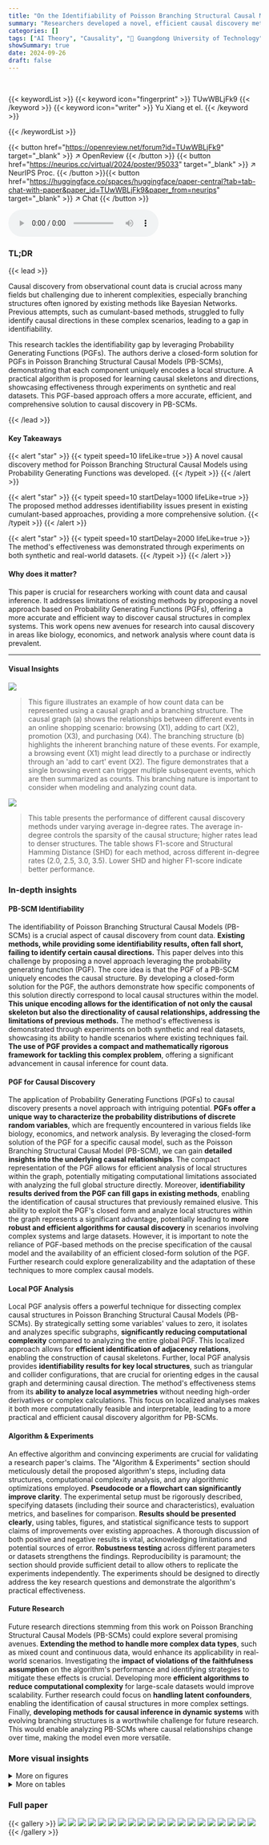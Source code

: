 ```yaml
---
title: "On the Identifiability of Poisson Branching Structural Causal Model Using Probability Generating Function"
summary: "Researchers developed a novel, efficient causal discovery method using Probability Generating Functions to identify causal structures within Poisson Branching Structural Causal Models, overcoming limi..."
categories: []
tags: ["AI Theory", "Causality", "🏢 Guangdong University of Technology",]
showSummary: true
date: 2024-09-26
draft: false
---
```


<br>

{{< keywordList >}}
{{< keyword icon="fingerprint" >}} TUwWBLjFk9 {{< /keyword >}}
{{< keyword icon="writer" >}} Yu Xiang et el. {{< /keyword >}}
 
{{< /keywordList >}}

{{< button href="https://openreview.net/forum?id=TUwWBLjFk9" target="_blank" >}}
↗ OpenReview
{{< /button >}}
{{< button href="https://neurips.cc/virtual/2024/poster/95033" target="_blank" >}}
↗ NeurIPS Proc.
{{< /button >}}{{< button href="https://huggingface.co/spaces/huggingface/paper-central?tab=tab-chat-with-paper&paper_id=TUwWBLjFk9&paper_from=neurips" target="_blank" >}}
↗ Chat
{{< /button >}}



<audio controls>
    <source src="https://ai-paper-reviewer.com/TUwWBLjFk9/podcast.wav" type="audio/wav">
    Your browser does not support the audio element.
</audio>


### TL;DR


{{< lead >}}

Causal discovery from observational count data is crucial across many fields but challenging due to inherent complexities, especially branching structures often ignored by existing methods like Bayesian Networks.  Previous attempts, such as cumulant-based methods, struggled to fully identify causal directions in these complex scenarios, leading to a gap in identifiability. 

This research tackles the identifiability gap by leveraging Probability Generating Functions (PGFs). The authors derive a closed-form solution for PGFs in Poisson Branching Structural Causal Models (PB-SCMs), demonstrating that each component uniquely encodes a local structure.  A practical algorithm is proposed for learning causal skeletons and directions, showcasing effectiveness through experiments on synthetic and real datasets.  This PGF-based approach offers a more accurate, efficient, and comprehensive solution to causal discovery in PB-SCMs.

{{< /lead >}}


#### Key Takeaways

{{< alert "star" >}}
{{< typeit speed=10 lifeLike=true >}} A novel causal discovery method for Poisson Branching Structural Causal Models using Probability Generating Functions was developed. {{< /typeit >}}
{{< /alert >}}

{{< alert "star" >}}
{{< typeit speed=10 startDelay=1000 lifeLike=true >}} The proposed method addresses identifiability issues present in existing cumulant-based approaches, providing a more comprehensive solution. {{< /typeit >}}
{{< /alert >}}

{{< alert "star" >}}
{{< typeit speed=10 startDelay=2000 lifeLike=true >}} The method's effectiveness was demonstrated through experiments on both synthetic and real-world datasets. {{< /typeit >}}
{{< /alert >}}

#### Why does it matter?
This paper is crucial for researchers working with count data and causal inference.  It addresses limitations of existing methods by proposing a novel approach based on Probability Generating Functions (PGFs), offering a more accurate and efficient way to discover causal structures in complex systems. This work opens new avenues for research into causal discovery in areas like biology, economics, and network analysis where count data is prevalent.

------
#### Visual Insights



![](https://ai-paper-reviewer.com/TUwWBLjFk9/figures_1_1.jpg)

> This figure illustrates an example of how count data can be represented using a causal graph and a branching structure.  The causal graph (a) shows the relationships between different events in an online shopping scenario: browsing (X1), adding to cart (X2), promotion (X3), and purchasing (X4).  The branching structure (b) highlights the inherent branching nature of these events. For example, a browsing event (X1) might lead directly to a purchase or indirectly through an 'add to cart' event (X2). The figure demonstrates that a single browsing event can trigger multiple subsequent events, which are then summarized as counts. This branching nature is important to consider when modeling and analyzing count data.





![](https://ai-paper-reviewer.com/TUwWBLjFk9/tables_7_1.jpg)

> This table presents the performance of different causal discovery methods under varying average in-degree rates.  The average in-degree controls the sparsity of the causal structure; higher rates lead to denser structures.  The table shows F1-score and Structural Hamming Distance (SHD) for each method, across different in-degree rates (2.0, 2.5, 3.0, 3.5). Lower SHD and higher F1-score indicate better performance.





### In-depth insights


#### PB-SCM Identifiability
The identifiability of Poisson Branching Structural Causal Models (PB-SCMs) is a crucial aspect of causal discovery from count data.  **Existing methods, while providing some identifiability results, often fall short, failing to identify certain causal directions.** This paper delves into this challenge by proposing a novel approach leveraging the probability generating function (PGF). The core idea is that the PGF of a PB-SCM uniquely encodes the causal structure. By developing a closed-form solution for the PGF, the authors demonstrate how specific components of this solution directly correspond to local causal structures within the model. **This unique encoding allows for the identification of not only the causal skeleton but also the directionality of causal relationships, addressing the limitations of previous methods.**  The method's effectiveness is demonstrated through experiments on both synthetic and real datasets, showcasing its ability to handle scenarios where existing techniques fail.  **The use of PGF provides a compact and mathematically rigorous framework for tackling this complex problem**, offering a significant advancement in causal inference for count data.

#### PGF for Causal Discovery
The application of Probability Generating Functions (PGFs) to causal discovery presents a novel approach with intriguing potential.  **PGFs offer a unique way to characterize the probability distributions of discrete random variables**, which are frequently encountered in various fields like biology, economics, and network analysis.  By leveraging the closed-form solution of the PGF for a specific causal model, such as the Poisson Branching Structural Causal Model (PB-SCM), we can gain **detailed insights into the underlying causal relationships**.  The compact representation of the PGF allows for efficient analysis of local structures within the graph, potentially mitigating computational limitations associated with analyzing the full global structure directly.  Moreover, **identifiability results derived from the PGF can fill gaps in existing methods**, enabling the identification of causal structures that previously remained elusive.  This ability to exploit the PGF's closed form and analyze local structures within the graph represents a significant advantage, potentially leading to **more robust and efficient algorithms for causal discovery** in scenarios involving complex systems and large datasets.  However, it is important to note the reliance of PGF-based methods on the precise specification of the causal model and the availability of an efficient closed-form solution of the PGF.  Further research could explore generalizability and the adaptation of these techniques to more complex causal models.

#### Local PGF Analysis
Local PGF analysis offers a powerful technique for dissecting complex causal structures in Poisson Branching Structural Causal Models (PB-SCMs).  By strategically setting some variables' values to zero, it isolates and analyzes specific subgraphs, **significantly reducing computational complexity** compared to analyzing the entire global PGF. This localized approach allows for **efficient identification of adjacency relations**, enabling the construction of causal skeletons.  Further, local PGF analysis provides **identifiability results for key local structures**, such as triangular and collider configurations, that are crucial for orienting edges in the causal graph and determining causal direction. The method's effectiveness stems from its **ability to analyze local asymmetries** without needing high-order derivatives or complex calculations. This focus on localized analyses makes it both more computationally feasible and interpretable, leading to a more practical and efficient causal discovery algorithm for PB-SCMs.

#### Algorithm & Experiments
An effective algorithm and convincing experiments are crucial for validating a research paper's claims.  The "Algorithm & Experiments" section should meticulously detail the proposed algorithm's steps, including data structures, computational complexity analysis, and any algorithmic optimizations employed.  **Pseudocode or a flowchart can significantly improve clarity**.  The experimental setup must be rigorously described, specifying datasets (including their source and characteristics), evaluation metrics, and baselines for comparison.  **Results should be presented clearly**, using tables, figures, and statistical significance tests to support claims of improvements over existing approaches.  A thorough discussion of both positive and negative results is vital, acknowledging limitations and potential sources of error.  **Robustness testing** across different parameters or datasets strengthens the findings.  Reproducibility is paramount; the section should provide sufficient detail to allow others to replicate the experiments independently. The experiments should be designed to directly address the key research questions and demonstrate the algorithm's practical effectiveness.

#### Future Research
Future research directions stemming from this work on Poisson Branching Structural Causal Models (PB-SCMs) could explore several promising avenues. **Extending the method to handle more complex data types**, such as mixed count and continuous data, would enhance its applicability in real-world scenarios.  Investigating the **impact of violations of the faithfulness assumption** on the algorithm's performance and identifying strategies to mitigate these effects is crucial. Developing more **efficient algorithms to reduce computational complexity** for large-scale datasets would improve scalability.  Further research could focus on **handling latent confounders**, enabling the identification of causal structures in more complex settings.  Finally, **developing methods for causal inference in dynamic systems** with evolving branching structures is a worthwhile challenge for future research. This would enable analyzing PB-SCMs where causal relationships change over time, making the model even more versatile.


### More visual insights

<details>
<summary>More on figures
</summary>


![](https://ai-paper-reviewer.com/TUwWBLjFk9/figures_3_1.jpg)

> This figure illustrates how the closed-form solution of the probability generating function (PGF) for the Poisson Branching Structural Causal Model (PB-SCM) reflects the underlying causal structure.  Each term in the closed-form solution uniquely encodes a specific local structure within the PB-SCM. The figure shows four different starting points (X1, X2, X3) in the triangular graph to illustrate how each path is encoded within each component.  For example, α₁,₂(1-α₁,₃)(1-α₂,₃)z₁z₂ represents a path from X₁ to X₂ and X₃, without involving X₃ directly.  The final closed-form solution (d) is a combination of these components, showcasing that the entire PGF compactly represents the causal graph.


![](https://ai-paper-reviewer.com/TUwWBLjFk9/figures_3_2.jpg)

> This figure shows a simple causal graph with three nodes (X1, X2, X3) and directed edges representing causal relationships.  The arrows indicate the direction of causality: X1 influences both X2 and X3, and X2 influences X3.  Each edge is labeled with a parameter (αi,j) representing the probability that a value of Xi is passed to Xj, and it implies a causal effect of Xi on Xj. This structure is a fundamental building block in the Poisson Branching Structural Causal Model discussed in the paper.


![](https://ai-paper-reviewer.com/TUwWBLjFk9/figures_13_1.jpg)

> This figure shows a simple causal graph with three nodes (X1, X2, X3) and their corresponding equations in a Poisson Branching Structural Causal Model (PB-SCM).  X1 is a source node with only a noise term (€1). X2 is a child of X1, receiving a thinned contribution (α1,2 ○ X1) from X1 plus its own noise (€2).  X3 is a child of both X1 and X2, receiving thinned contributions (α1,3 ○ X1 and α2,3 ○ X2) from its parents plus its own noise (€3).  The α terms represent the binomial thinning parameters, showing the probabilistic nature of the influence from parent to child. This simple model is used to illustrate how the Probability Generating Function (PGF) can be used to derive identifiability results for the PB-SCM.


![](https://ai-paper-reviewer.com/TUwWBLjFk9/figures_32_1.jpg)

> This figure illustrates how different branching structures in a causal graph affect the terms appearing in the Probability Generating Function (PGF). It shows two scenarios: one where X4 causes X5, and another where X5 causes X4.  For each scenario, it presents the correct causal graph and two variations of branching structures, one that includes all possible paths and one that excludes a specific path (either X4 to X5 or X5 to X4). The corresponding PGF terms are shown for each structure, highlighting how the presence or absence of certain paths leads to different terms in the PGF, impacting the identifiability of the causal direction.


</details>




<details>
<summary>More on tables
</summary>


![](https://ai-paper-reviewer.com/TUwWBLjFk9/tables_8_1.jpg)
> This table presents the performance of different causal discovery methods under varying average in-degree rates.  The average in-degree controls the sparsity of the causal graph; higher rates lead to denser graphs. The table shows F1 scores (higher is better), indicating the accuracy of causal structure learning, and Structural Hamming Distance (SHD) scores (lower is better), measuring the difference between the learned and true causal structures.  The results demonstrate how different methods perform across various levels of graph density.

![](https://ai-paper-reviewer.com/TUwWBLjFk9/tables_8_2.jpg)
> This table shows the impact of varying sample sizes (5000, 15000, 30000, 50000) on the performance of the proposed PGF-based method and several baseline methods for causal structure learning.  The metrics used to evaluate performance are F1-score (higher is better) and Structural Hamming Distance (SHD) (lower is better).  The results demonstrate the improved performance of the PGF-based method and its increased accuracy with larger sample sizes.

![](https://ai-paper-reviewer.com/TUwWBLjFk9/tables_8_3.jpg)
> This table presents a case study comparing the performance of different causal discovery methods on three different causal graphs with 3, 4, and 5 vertices.  The results illustrate which methods correctly identified the causal relationships between variables, and highlight cases where methods failed or produced incorrect directions. Red undirected edges represent correct adjacency but undetermined direction, while red directed edges represent incorrect causal direction.

![](https://ai-paper-reviewer.com/TUwWBLjFk9/tables_31_1.jpg)
> This table presents the performance of different causal discovery methods under various average in-degree rates.  The metrics shown (Recall, Precision) assess the accuracy of the methods in identifying causal relationships.  The average in-degree controls the sparsity of the causal structure; higher rates lead to denser structures.  The results show the impact of varying graph density on the different approaches.

![](https://ai-paper-reviewer.com/TUwWBLjFk9/tables_31_2.jpg)
> This table shows the results of a sensitivity analysis on the sample size used in the synthetic experiments.  It demonstrates how the performance of the proposed PGF-based method, along with other baseline methods (Cumulant, PC, GES, and OCD), changes with varying sample sizes (5000, 15000, 30000, 50000).  The metrics used for evaluation are F1 score (F1↑, higher is better) and Structural Hamming Distance (SHD↓, lower is better).  The results highlight the robustness and improved accuracy of the PGF-based method compared to other approaches, particularly at larger sample sizes.

![](https://ai-paper-reviewer.com/TUwWBLjFk9/tables_31_3.jpg)
> This table shows the runtime of different causal discovery methods under the default setting used in the paper's experiments. The methods compared include the authors' proposed method, Cumulant, PC, GES, and OCD.  The runtime is measured in seconds and presented as the mean ± standard deviation. This allows for a comparison of the computational efficiency of each approach.

</details>




### Full paper

{{< gallery >}}
<img src="https://ai-paper-reviewer.com/TUwWBLjFk9/1.png" class="grid-w50 md:grid-w33 xl:grid-w25" />
<img src="https://ai-paper-reviewer.com/TUwWBLjFk9/2.png" class="grid-w50 md:grid-w33 xl:grid-w25" />
<img src="https://ai-paper-reviewer.com/TUwWBLjFk9/3.png" class="grid-w50 md:grid-w33 xl:grid-w25" />
<img src="https://ai-paper-reviewer.com/TUwWBLjFk9/4.png" class="grid-w50 md:grid-w33 xl:grid-w25" />
<img src="https://ai-paper-reviewer.com/TUwWBLjFk9/5.png" class="grid-w50 md:grid-w33 xl:grid-w25" />
<img src="https://ai-paper-reviewer.com/TUwWBLjFk9/6.png" class="grid-w50 md:grid-w33 xl:grid-w25" />
<img src="https://ai-paper-reviewer.com/TUwWBLjFk9/7.png" class="grid-w50 md:grid-w33 xl:grid-w25" />
<img src="https://ai-paper-reviewer.com/TUwWBLjFk9/8.png" class="grid-w50 md:grid-w33 xl:grid-w25" />
<img src="https://ai-paper-reviewer.com/TUwWBLjFk9/9.png" class="grid-w50 md:grid-w33 xl:grid-w25" />
<img src="https://ai-paper-reviewer.com/TUwWBLjFk9/10.png" class="grid-w50 md:grid-w33 xl:grid-w25" />
<img src="https://ai-paper-reviewer.com/TUwWBLjFk9/11.png" class="grid-w50 md:grid-w33 xl:grid-w25" />
<img src="https://ai-paper-reviewer.com/TUwWBLjFk9/12.png" class="grid-w50 md:grid-w33 xl:grid-w25" />
<img src="https://ai-paper-reviewer.com/TUwWBLjFk9/13.png" class="grid-w50 md:grid-w33 xl:grid-w25" />
<img src="https://ai-paper-reviewer.com/TUwWBLjFk9/14.png" class="grid-w50 md:grid-w33 xl:grid-w25" />
<img src="https://ai-paper-reviewer.com/TUwWBLjFk9/15.png" class="grid-w50 md:grid-w33 xl:grid-w25" />
<img src="https://ai-paper-reviewer.com/TUwWBLjFk9/16.png" class="grid-w50 md:grid-w33 xl:grid-w25" />
<img src="https://ai-paper-reviewer.com/TUwWBLjFk9/17.png" class="grid-w50 md:grid-w33 xl:grid-w25" />
<img src="https://ai-paper-reviewer.com/TUwWBLjFk9/18.png" class="grid-w50 md:grid-w33 xl:grid-w25" />
<img src="https://ai-paper-reviewer.com/TUwWBLjFk9/19.png" class="grid-w50 md:grid-w33 xl:grid-w25" />
<img src="https://ai-paper-reviewer.com/TUwWBLjFk9/20.png" class="grid-w50 md:grid-w33 xl:grid-w25" />
{{< /gallery >}}